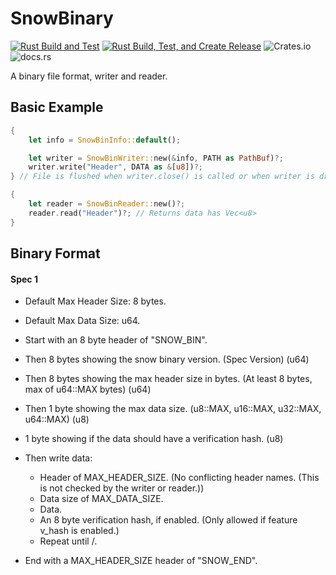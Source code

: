 # SnowBinary
[![Rust Build and Test](https://github.com/harmless-tech/snowbinary/actions/workflows/rust.yml/badge.svg)](https://github.com/harmless-tech/snowbinary/actions/workflows/rust.yml)
[![Rust Build, Test, and Create Release](https://github.com/harmless-tech/snowbinary/actions/workflows/release.yml/badge.svg)](https://github.com/harmless-tech/snowbinary/actions/workflows/release.yml)
![Crates.io](https://img.shields.io/crates/v/snowbinary)
![docs.rs](https://img.shields.io/docsrs/snowbinary/latest)

A binary file format, writer and reader.

## Basic Example

```rust
{
    let info = SnowBinInfo::default();    

    let writer = SnowBinWriter::new(&info, PATH as PathBuf)?;
    writer.write("Header", DATA as &[u8])?;
} // File is flushed when writer.close() is called or when writer is dropped.

{
    let reader = SnowBinReader::new()?;
    reader.read("Header")?; // Returns data has Vec<u8>
}
```

## Binary Format

#### Spec 1

- Default Max Header Size: 8 bytes.
- Default Max Data Size: u64.


- Start with an 8 byte header of "SNOW_BIN".
- Then 8 bytes showing the snow binary version. (Spec Version) (u64)
- Then 8 bytes showing the max header size in bytes. (At least 8 bytes, max of u64::MAX bytes) (u64)
- Then 1 byte showing the max data size.  (u8::MAX, u16::MAX, u32::MAX, u64::MAX) (u8)
- 1 byte showing if the data should have a verification hash. (u8)
- Then write data:
  - Header of MAX_HEADER_SIZE. (No conflicting header names. (This is not checked by the writer or reader.))
  - Data size of MAX_DATA_SIZE.
  - Data.
  - An 8 byte verification hash, if enabled. (Only allowed if feature v_hash is enabled.)
  - Repeat until \/.
- End with a MAX_HEADER_SIZE header of "SNOW_END".

